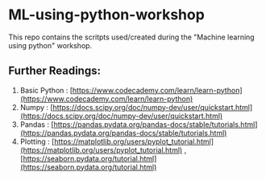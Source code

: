 # ML-using-python-workshop
This repo contains the scritpts used/created during the "Machine learning using python" workshop. 

## Further Readings:
  1. Basic Python : [https://www.codecademy.com/learn/learn-python](https://www.codecademy.com/learn/learn-python)
  2. Numpy : [https://docs.scipy.org/doc/numpy-dev/user/quickstart.html](https://docs.scipy.org/doc/numpy-dev/user/quickstart.html)
  3. Pandas : [https://pandas.pydata.org/pandas-docs/stable/tutorials.html](https://pandas.pydata.org/pandas-docs/stable/tutorials.html)
  4. Plotting : [https://matplotlib.org/users/pyplot_tutorial.html](https://matplotlib.org/users/pyplot_tutorial.html) , [https://seaborn.pydata.org/tutorial.html](https://seaborn.pydata.org/tutorial.html)
